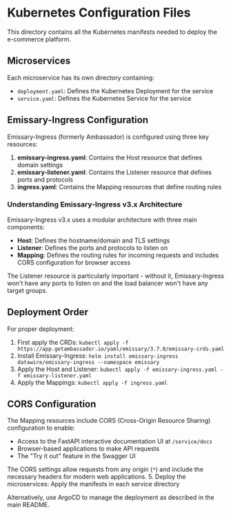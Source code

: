 # Kubernetes Configuration Files

This directory contains all the Kubernetes manifests needed to deploy the e-commerce platform.

## Microservices

Each microservice has its own directory containing:
- `deployment.yaml`: Defines the Kubernetes Deployment for the service
- `service.yaml`: Defines the Kubernetes Service for the service

## Emissary-Ingress Configuration

Emissary-Ingress (formerly Ambassador) is configured using three key resources:

1. **emissary-ingress.yaml**: Contains the Host resource that defines domain settings
2. **emissary-listener.yaml**: Contains the Listener resource that defines ports and protocols
3. **ingress.yaml**: Contains the Mapping resources that define routing rules

### Understanding Emissary-Ingress v3.x Architecture

Emissary-Ingress v3.x uses a modular architecture with three main components:

- **Host**: Defines the hostname/domain and TLS settings
- **Listener**: Defines the ports and protocols to listen on
- **Mapping**: Defines the routing rules for incoming requests and includes CORS configuration for browser access

The Listener resource is particularly important - without it, Emissary-Ingress won't have any ports to listen on and the load balancer won't have any target groups.

## Deployment Order

For proper deployment:

1. First apply the CRDs: `kubectl apply -f https://app.getambassador.io/yaml/emissary/3.7.0/emissary-crds.yaml`
2. Install Emissary-Ingress: `helm install emissary-ingress datawire/emissary-ingress --namespace emissary`
3. Apply the Host and Listener: `kubectl apply -f emissary-ingress.yaml -f emissary-listener.yaml`
4. Apply the Mappings: `kubectl apply -f ingress.yaml`

## CORS Configuration

The Mapping resources include CORS (Cross-Origin Resource Sharing) configuration to enable:

- Access to the FastAPI interactive documentation UI at `/service/docs`
- Browser-based applications to make API requests
- The "Try it out" feature in the Swagger UI

The CORS settings allow requests from any origin (`*`) and include the necessary headers for modern web applications.
5. Deploy the microservices: Apply the manifests in each service directory

Alternatively, use ArgoCD to manage the deployment as described in the main README.